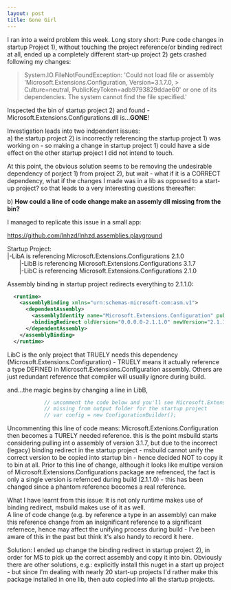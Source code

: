 ```yaml
---
layout: post
title: Gone Girl
---
```


I ran into a weird problem this week.
Long story short: Pure code changes in startup Project 1), without touching the project reference/or binding redirect at all, ended up a completely different start-up project 2) gets crashed following my changes:

> System.IO.FileNotFoundException: 'Could not load file or assembly 'Microsoft.Extensions.Configuration, Version=3.1.7.0, > Culture=neutral, PublicKeyToken=adb9793829ddae60' or one of its dependencies. The system cannot find the file specified.'

Inspected the bin of startup project 2) and found - Microsoft.Extensions.Configurations.dll is...**GONE**!

Investigation leads into two indpendent issues:  
a) the startup project 2) is incorrectly referencing the startup project 1) was working on - so making a change in startup project 1) could have a side effect on the other startup project I did not intend to touch.

At this point, the obvious solution seems to be removing the undesirable dependency of porject 1) from project 2), but wait - what if it is a CORRECT dependency, what if the changes I made was in a lib as opposed to a start-up project? so that leads to a very interesting questions thereafter: 

b) **How could a line of code change make an assemly dll missing from the bin?**

I managed to replicate this issue in a small app:

https://github.com/lnhzd/lnhzd.assemblies.playground

Startup Project: <bindingRedirect oldVersion="0.0.0.0-2.1.1.0" newVersion="2.1.1.0" />  
|-LibA is referencing Microsoft.Extensions.Configurations 2.1.0  
  |-LibB is referencing Microsoft.Extensions.Configurations 3.1.7  
  |-LibC is referencing Microsoft.Extensions.Configurations 2.1.0  

Assembly binding in startup project redirects everything to 2.1.1.0:  

```xml
  <runtime>
    <assemblyBinding xmlns="urn:schemas-microsoft-com:asm.v1">
      <dependentAssembly>
        <assemblyIdentity name="Microsoft.Extensions.Configuration" publicKeyToken="adb9793829ddae60" culture="neutral" />
        <bindingRedirect oldVersion="0.0.0.0-2.1.1.0" newVersion="2.1.1.0" />
      </dependentAssembly>
    </assemblyBinding>
  </runtime>
```

LibC is the only project that TRUELY needs this dependency (Microsoft.Extensions.Configuration) - TRUELY means it actually reference a type DEFINED in Microsoft.Extensions.Configuration assembly. Others are just redundant reference that compiler will usually ignore during build.

and...the magic begins by changing a line in LibB, 

```cs
            // uncomment the code below and you'll see Microsoft.Extensions.Options.dll
            // missing from output folder for the startup project
            // var config = new ConfigurationBuilder();
```

Uncommenting this line of code means: Microsoft.Extenions.Configuration then becomes a TURELY needed reference. this is the point msbuild starts considering pulling int o assembly of version 3.1.7, but due to the incorrect (legacy) binding redirect in the startup project - msbuild cannot unify the correct version to be copied into startup bin - hence decided NOT to copy it to bin at all.
Prior to this line of change, although it looks like multipe version of Microsoft.Extensions.Configurations package are refrenced, the fact is only a single version is refernced during build (2.1.1.0) - this has been changed since a phantom reference becomes a real reference.

What I have learnt from this issue:
It is not only runtime makes use of binding redirect, msbuild makes use of it as well.  
A line of code change (e.g. by reference a type in an assembly) can make this reference change from an insignificant reference to a significant refernece, hence may affect the unifying process during build - I've been aware of this in the past but think it's also handy to record it here.  

Solution:
I ended up change the binding redirect in startup project 2), in order for MS to pick up the correct assembly and copy it into bin. Obviously there are other solutions, e.g.: explicitly install this nuget in a start up project - but since I'm dealing with nearly 20 start-up projects I'd rather make this package installed in one lib, then auto copied into all the startup projects.


 

